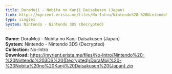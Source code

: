 ```yaml
---
title: DoraMoji - Nobita no Kanji Daisakusen (Japan)
link: https://myrient.erista.me/files/No-Intro/Nintendo%20-%20Nintendo%203DS%20(Decrypted)/DoraMoji%20-%20Nobita%20no%20Kanji%20Daisakusen%20(Japan).zip
type: single1
System: Nintendo - Nintendo 3DS (Decrypted)
---
```

<b>Game:</b> DoraMoji - Nobita no Kanji Daisakusen (Japan)<br>
<b>System:</b> Nintendo - Nintendo 3DS (Decrypted)<br>
<b>Collection:</b> No-Intro<br>
<b>Download:</b> https://myrient.erista.me/files/No-Intro/Nintendo%20-%20Nintendo%203DS%20(Decrypted)/DoraMoji%20-%20Nobita%20no%20Kanji%20Daisakusen%20(Japan).zip